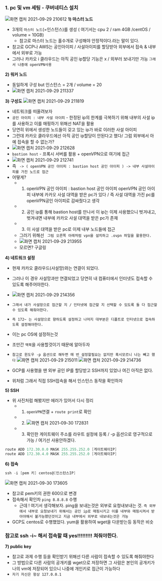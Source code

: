 ### 1. pc 및 vm 세팅 - 쿠버네티스 설치
![화면 캡처 2021-09-29 210612](https://user-images.githubusercontent.com/62214428/135265092-b195ed36-7222-4a10-980d-c6bda4e4507e.png)
**1) 마스터 노드**
  - 3개의 `마스터 노드`(=인스턴스)를 생성 ( 여기서는 cpu 2 / ram 4GB /centOS / volume = 10GB)
     - 참고로 마스터 노드는 홀수개로 구성해야 안정적이다.라는 말이 있다. 
  - 참고로 GCP나 AWS는 공인아이피 / 사설아이피를 할당받아 외부에서 접속 & 내부에서 외부로 가능
  - 그러나 카카오 i 클라우드는 아직 공인 ip할당 기능은 x / 외부러 보내기만 가능 `그래서 나중에 openVPN사용`

**2) 워커 노드**
- 동일하게 구성 but 인스턴스 = 2개 / volume = 20
- ![화면 캡처 2021-09-29 211337](https://user-images.githubusercontent.com/62214428/135266298-ac0f8fce-2694-4fb4-9915-cc1607c9b5e6.png)


**3) 구성도**
![화면 캡처 2021-09-29 211819](https://user-images.githubusercontent.com/62214428/135266928-586bb8ce-c969-4fd9-a278-8c63aa058247.png)
- 네트워크를 떠올려보자
- `공인 아이피 : 내부 사설 아이피` - 한정된 ip의 한계를 극복하기 위해 내부의 사설 ip를 사용하고 이를 매핑하기 위해선 NAT을 활용
- 당연히 위에서 생성한 노드들이 갖고 있는 ip가 바로 이러한 사설 아이피
- 그런데 카카오 클라우드에선 아직 공인 ip할당이 안된다고 했다/ 그럼 외부에서 아예 접속을 할 수 없는가?
- ![화면 캡처 2021-09-29 212628](https://user-images.githubusercontent.com/62214428/135268077-dd138dbc-6c82-43dc-b239-5001636ab54e.png)
- `bastion host` - 프록시 서버를 활용 + openVPN으로 여기에 접근
- ![화면 캡처 2021-09-29 212741](https://user-images.githubusercontent.com/62214428/135268252-4958f5eb-78bc-4607-aa16-d527d584b166.png)
- 즉 ` -> ( openVPN 공인 아이피 : bastion host 공인 아이피 ) -> 내부 사설아이피를 가진 노드로 접근`
- 어떻게? 
   - 1. openVPN 공인 아이피 : bastion host 공인 아이피  openVPN 공인 아이피 내부에 카카오 사설 대역을 받은 pc가 있다 / 즉 사설 대역을 가진 pc를 openVPN공인 아이피로 감싸줬다고 생각
   - 2. 공인 ip를 통해 bastion host를 만나서 이 ip는 이제 사용했으니 벗겨내고, 벗겨내면 내부에 카카오 사설 대역을 받은 pc가 존재
   - 3. 이 사설 대역을 받은 pc로 이제 내부 노드들에 접근  
   - 그러기 위해선 ` 그림 오른쪽 아래처럼 vpn을 설치하고 .ovpn 파일을 활용한다.`
   - ![화면 캡처 2021-09-29 213955](https://user-images.githubusercontent.com/62214428/135270047-bdf9affb-ab5b-429f-9734-11b0145a657b.png)
   - 모르면? 구글링

**4) 네트워크 설정**
- 현재 카카오 클라우드(사설망)와는 연결이 되었다.
- 그러나 이 경우 사설망과만 연결되었고 당연히 내 컴퓨터에서 인터넷도 접속할 수 있도록 해주어야한다.
- ![화면 캡처 2021-09-29 214356](https://user-images.githubusercontent.com/62214428/135270691-8c5c21f2-1e68-4fc6-ba5c-a5695ec121ec.png)
- `그래서 내가 사설망으로 접근할 지 / 인터넷에 접근할 지 선택할 수 있도록 둘 다 접근할 수 있도록 해줘야한다.`
- `즉 172~ 는 사설망으로 향하도록 설정하고 나머지 대부분은 디폴트로 인터넷으로 접속하도록 설정해야한다.`
- 이는 pc OS에 설정하는것

- 조만간 `맥북`을 사용할것이기 때문에 알아두자
- `참고로 윈도우 -p 옵션으로 해두면 매 번 설정할필요는 없지만 혹시모르니 나는 빼고 했다`
![화면 캡처 2021-09-29 215011](https://user-images.githubusercontent.com/62214428/135271672-5e75e4ba-a157-495d-ba18-c466f62cc4c7.png)
![화면 캡처 2021-09-29 214736](https://user-images.githubusercontent.com/62214428/135271664-fa0512e3-a114-48fb-b9d2-d221cc3480fa.png)

- GCP를 사용했을 땐 외부 공인 IP를 할당받고 SSH까지 있었나 여긴 아직은 없다.
- 위처럼 그래서 직접 SSH접속을 해서 인스턴스 동작을 확인하자

**5) SSH**
- 위 사진처럼 해봤지만 에러가 있어서 다시 정리
  - 1. `openVPN`연결 + `route print`로 확인
  - 2. ![화면 캡처 2021-09-30 172831](https://user-images.githubusercontent.com/62214428/135416516-53c705c0-ef5e-40a8-973f-ddd6f466ec86.png)
  - 3. 확인한 게이트웨이 주소를 라우트 설정에 등록 / -p 옵션으로 영구적으로 가능 / 여기선 사용안하겠다. 
```powershell
route ADD 172.30.0.0 MASK 255.255.252.0 [게이트웨이IP]
route ADD 172.30.4.0 MASK 255.255.252.0 [게이트웨이IP]
```

**6) 접속**
```powershell
ssh -i [pem 키] centos@[인스턴스IP]
```
![화면 캡처 2021-09-30 173605](https://user-images.githubusercontent.com/62214428/135417808-715e8d05-1a5b-46f6-90d3-f55c061e93fe.png)
- 참고로 pem키의 권한 600으로 변경
- 접속해서 확인차 `ping 8.8.8.8` 수행
  - 근데 ! 여기서 생각해보자. ping을 보내는것은 외부로 요청내보내는 것. `즉 외부에서 내부로 요청보내기 위해서는 공인 ip로 매핑시키고 이를 내부와 매핑시켜서 받아야해서 불가능했던것이고 지금 내부에서 외부로 내보내는것은 가능`
- GCP도 centos로 수행했었다. yum을 활용하여 wget을 다운받는등 동작은 비슷

### 참고로  ssh -i~ 해서 접속할 때 yes!!!!!!!!! 쳐줘야한다.

**7) public key**
- 참고로 과제 수행 등을 확인받기 위해선 다른 사람이 접속할 수 있도록 해줘야한다
- 그 방법으로 다른 사람의 공개키를 wget으로 저장하면 그 사람은 본인의 공개키가 나의 vm에 저장되어 있으니 나중에 개인키로 접근이 가능하다
- `자기 자신은 항상 127.0.0.1 `
